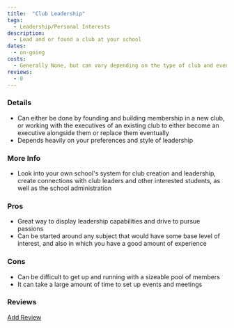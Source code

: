 ```yaml
---
title:  "Club Leadership"
tags: 
  - Leadership/Personal Interests
description:
  - Lead and or found a club at your school
dates:
  - on-going
costs:
  - Generally None, but can vary depending on the type of club and events
reviews:
  - 0
---
```


### Details
- Can either be done by founding and building membership in a new club, or working with the executives of an existing club to either become an executive alongside them or replace them eventually
- Depends heavily on your preferences and style of leadership

### More Info
- Look into your own school's system for club creation and leadership, create connections with club leaders and other interested students, as well as the school administration

### Pros
- Great way to display leadership capabilities and drive to pursue passions
- Can be started around any subject that would have some base level of interest, and also in which you have a good amount of experience

### Cons
- Can be difficult to get up and running with a sizeable pool of members
- It can take a large amount of time to set up events and meetings

### Reviews
<div markdown="0"><a href="{{site.baseurl}}/contact" class="btn">Add Review</a></div>